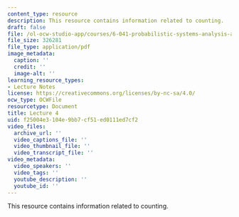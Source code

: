 ```yaml
---
content_type: resource
description: This resource contains information related to counting.
draft: false
file: /ol-ocw-studio-app/courses/6-041-probabilistic-systems-analysis-and-applied-probability-fall-2010/f25004e3104e9bb7cf51ed0111ed7cf2_MIT6_041F10_L04.pdf
file_size: 326281
file_type: application/pdf
image_metadata:
  caption: ''
  credit: ''
  image-alt: ''
learning_resource_types:
- Lecture Notes
license: https://creativecommons.org/licenses/by-nc-sa/4.0/
ocw_type: OCWFile
resourcetype: Document
title: Lecture 4
uid: f25004e3-104e-9bb7-cf51-ed0111ed7cf2
video_files:
  archive_url: ''
  video_captions_file: ''
  video_thumbnail_file: ''
  video_transcript_file: ''
video_metadata:
  video_speakers: ''
  video_tags: ''
  youtube_description: ''
  youtube_id: ''
---
```

This resource contains information related to counting.